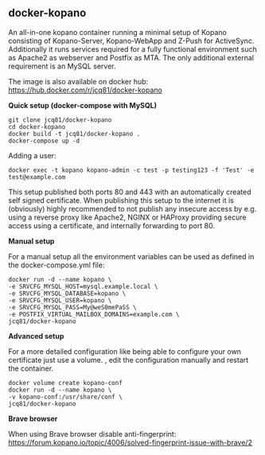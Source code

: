 ## docker-kopano

An all-in-one kopano container running a minimal setup of Kopano consisting of Kopano-Server, Kopano-WebApp and Z-Push for ActiveSync. Additionally it runs services required for a fully functional environment such as Apache2 as webserver and Postfix as MTA. The only additional external requirement is an MySQL server.

The image is also available on docker hub: https://hub.docker.com/r/jcq81/docker-kopano

**Quick setup (docker-compose with MySQL)**

    git clone jcq81/docker-kopano
    cd docker-kopano
    docker build -t jcq81/docker-kopano .
    docker-compose up -d

Adding a user:

    docker exec -t kopano kopano-admin -c test -p testing123 -f 'Test' -e test@example.com

This setup published both ports 80 and 443 with an automatically created self signed certificate. When publishing this setup to the internet it is (obviously) highly recommended to not publish any insecure access by e.g. using a reverse proxy like Apache2, NGINX or HAProxy providing secure access using a certificate, and internally forwarding to port 80.

**Manual setup**

For a manual setup all the environment variables can be used as defined in the docker-compose.yml file:

    docker run -d --name kopano \
    -e SRVCFG_MYSQL_HOST=mysql.example.local \
    -e SRVCFG_MYSQL_DATABASE=kopano \
    -e SRVCFG_MYSQL_USER=kopano \
    -e SRVCFG_MYSQL_PASS=My@weS0mePaSS \
    -e POSTFIX_VIRTUAL_MAILBOX_DOMAINS=example.com \
    jcq81/docker-kopano

**Advanced setup**

For a more detailed configuration like being able to configure your own certificate just use a volume. , edit the configuration manually and restart the container.

    docker volume create kopano-conf
    docker run -d --name kopano \
    -v kopano-conf:/usr/share/conf \
    jcq81/docker-kopano

**Brave browser**

When using Brave browser disable anti-fingerprint:
https://forum.kopano.io/topic/4006/solved-fingerprint-issue-with-brave/2
